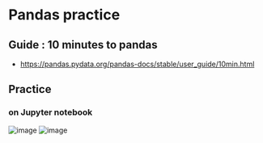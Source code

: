 # Pandas practice
## Guide : 10 minutes to pandas
- https://pandas.pydata.org/pandas-docs/stable/user_guide/10min.html

## Practice
### on Jupyter notebook
![image](https://github.com/user-attachments/assets/439ba5d8-f3f3-4a1a-8bd5-e5a9c8e96ae2)
![image](https://github.com/user-attachments/assets/ced797f4-827a-4643-9f59-8f60296b81de)

